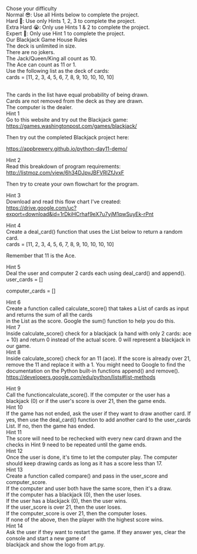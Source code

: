 Chose your difficulty</br>
Normal 😎: Use all Hints below to complete the project.</br>
Hard 🤔: Use only Hints 1, 2, 3 to complete the project.</br>
Extra Hard 😭: Only use Hints 1 & 2 to complete the project.</br>
Expert 🤯: Only use Hint 1 to complete the project.</br>
Our Blackjack Game House Rules</br>
The deck is unlimited in size.</br>
There are no jokers.</br>
The Jack/Queen/King all count as 10.</br>
The Ace can count as 11 or 1.</br>
Use the following list as the deck of cards:</br>
cards = [11, 2, 3, 4, 5, 6, 7, 8, 9, 10, 10, 10, 10]</br></br>

The cards in the list have equal probability of being drawn.</br>
Cards are not removed from the deck as they are drawn.</br>
The computer is the dealer.</br>
 Hint 1 </br>
Go to this website and try out the Blackjack game:</br>
https://games.washingtonpost.com/games/blackjack/

Then try out the completed Blackjack project here:

https://appbrewery.github.io/python-day11-demo/

 Hint 2 </br>
Read this breakdown of program requirements:</br>
http://listmoz.com/view/6h34DJpvJBFVRlZfJvxF

Then try to create your own flowchart for the program.</br>

 Hint 3 </br>
Download and read this flow chart I've created:</br>
https://drive.google.com/uc?export=download&id=1rDkiHCrhaf9eX7u7yjM1qwSuyEk-rPnt

 Hint 4 </br>
Create a deal_card() function that uses the List below to return a random card.</br>
cards = [11, 2, 3, 4, 5, 6, 7, 8, 9, 10, 10, 10, 10]

Remember that 11 is the Ace.

 Hint 5 </br>
Deal the user and computer 2 cards each using deal_card() and append().</br>
user_cards = []</br>

computer_cards = []</br>

 Hint 6 </br>
Create a function called calculate_score() that takes a List of cards as input and returns the sum of all the cards</br> in the List as the score. Google the sum() function to help you do this.</br>
 Hint 7 </br>
Inside calculate_score() check for a blackjack (a hand with only 2 cards: ace + 10) and return 0 instead of the actual score. 0 will represent a blackjack in our game.</br>
 Hint 8 </br>
Inside calculate_score() check for an 11 (ace). If the score is already over 21, remove the 11 and replace it with a 1. You might need to Google to find the documentation on the Python built-in functions append() and remove().
https://developers.google.com/edu/python/lists#list-methods</br>

 Hint 9 </br>
Call the functioncalculate_score(). If the computer or the user has a blackjack (0) or if the user's score is over 21, then the game ends.</br>
 Hint 10 </br>
If the game has not ended, ask the user if they want to draw another card. If yes, then use the deal_card() function to add another card to the user_cards List. If no, then the game has ended.</br>
 Hint 11 </br>
The score will need to be rechecked with every new card drawn and the checks in Hint 9 need to be repeated until the game ends.</br>
 Hint 12 </br>
Once the user is done, it's time to let the computer play. The computer should keep drawing cards as long as it has a score less than 17.
 </br>Hint 13 </br>
Create a function called compare() and pass in the user_score and computer_score.</br>
If the computer and user both have the same score, then it's a draw.</br>
If the computer has a blackjack (0), then the user loses.</br>
If the user has a blackjack (0), then the user wins.</br>
If the user_score is over 21, then the user loses.</br>
If the computer_score is over 21, then the computer loses.</br>
If none of the above, then the player with the highest score wins.</br>
 Hint 14 </br>
Ask the user if they want to restart the game. If they answer yes, clear the console and start a new game of </br>blackjack and show the logo from art.py.